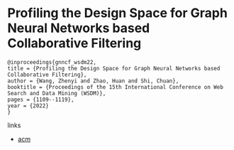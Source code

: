 # Profiling the Design Space for Graph Neural Networks based Collaborative Filtering

```
@inproceedings{gnncf_wsdm22,
title = {Profiling the Design Space for Graph Neural Networks based Collaborative Filtering},
author = {Wang, Zhenyi and Zhao, Huan and Shi, Chuan},
booktitle = {Proceedings of the 15th International Conference on Web Search and Data Mining (WSDM)},
pages = {1109--1119},
year = {2022}
}
```

links
- [acm](https://dl.acm.org/doi/10.1145/3488560.3498520)
